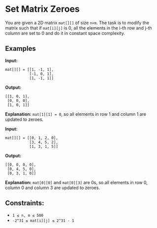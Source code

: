 # Set Matrix Zeroes

You are given a 2D matrix `mat[][]` of size `n×m`. The task is to modify the matrix such that if `mat[i][j]` is 0, all the elements in the i-th row and j-th column are set to 0 and do it in constant space complexity.

## Examples

**Input:** 
```
mat[][] = [[1, -1, 1],
           [-1, 0, 1],
           [1, -1, 1]]
```
**Output:** 
```
[[1, 0, 1],
 [0, 0, 0],
 [1, 0, 1]]
```
**Explanation:** `mat[1][1] = 0`, so all elements in row 1 and column 1 are updated to zeroes.

**Input:** 
```
mat[][] = [[0, 1, 2, 0],
           [3, 4, 5, 2],
           [1, 3, 1, 5]]
```
**Output:** 
```
[[0, 0, 0, 0],
 [0, 4, 5, 0],
 [0, 3, 1, 0]]
```
**Explanation:** `mat[0][0]` and `mat[0][3]` are 0s, so all elements in row 0, column 0 and column 3 are updated to zeroes.

## Constraints:
- `1 ≤ n, m ≤ 500`
- `-2^31 ≤ mat[i][j] ≤ 2^31 - 1`